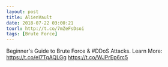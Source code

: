 ```yaml
---
layout: post
title: AlienVault
date: 2018-07-22 03:00:21
tourl: http://t.co/7mZeFsDsoi
tags: [Brute Force]
---
```

Beginner's Guide to Brute Force &amp; #DDoS Attacks. Learn More: https://t.co/eI7TqAQLGg https://t.co/WJPrEp6rc5